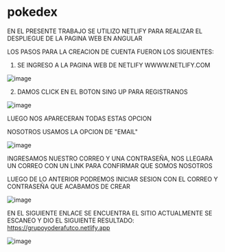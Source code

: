 # pokedex

EN EL PRESENTE TRABAJO SE UTILIZO NETLIFY PARA REALIZAR EL DESPLIEGUE DE LA PAGINA WEB EN ANGULAR


LOS PASOS PARA LA CREACION DE CUENTA FUERON LOS SIGUIENTES:

1. SE INGRESO A LA PAGINA WEB DE NETLIFY WWWW.NETLIFY.COM

![image](https://user-images.githubusercontent.com/52515863/199571090-7339dff7-fbcc-4f90-8894-ff59e65a1278.png)

2. DAMOS CLICK EN EL BOTON SING UP PARA REGISTRANOS

![image](https://user-images.githubusercontent.com/52515863/199571328-be5030f2-5336-497b-b32e-50355914b787.png)

LUEGO NOS APARECERAN TODAS ESTAS OPCION

NOSOTROS USAMOS LA OPCION DE "EMAIL"

![image](https://user-images.githubusercontent.com/52515863/199571495-fcd826bf-19a9-442a-9584-0e75ce4a154a.png)

INGRESAMOS NUESTRO CORREO Y UNA CONTRASEÑA, NOS LLEGARA UN CORREO CON UN LINK PARA CONFIRMAR QUE SOMOS NOSOTROS

LUEGO DE LO ANTERIOR PODREMOS INICIAR SESION CON EL CORREO Y CONTRASEÑA QUE ACABAMOS DE CREAR 

![image](https://user-images.githubusercontent.com/52515863/199575345-0bd306e1-b6ec-464b-a3bb-a33df8fe9ae3.png)


EN EL SIGUIENTE ENLACE SE ENCUENTRA EL SITIO ACTUALMENTE SE ESCANEO Y DIO EL SIGUIENTE RESULTADO: 
https://grupoyoderafutco.netlify.app

![image](https://user-images.githubusercontent.com/52515863/199575192-8f2ea169-2bc0-4232-86b5-b4daadee6cbb.png)

